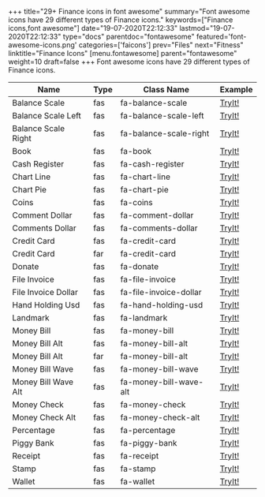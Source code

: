 +++
title="29+ Finance icons in font awesome"
summary="Font awesome icons have 29 different types of Finance icons."
keywords=["Finance icons,font awesome"]
date="19-07-2020T22:12:33"
lastmod="19-07-2020T22:12:33"
type="docs"
parentdoc="fontawesome"
featured='font-awesome-icons.png'
categories=['faicons']
prev="Files"
next="Fitness"
linktitle="Finance Icons"
[menu.fontawesome]
parent="fontawesome"
weight=10
draft=false
+++
Font awesome icons have 29 different types of Finance icons.<div class='table-responsive'><table class='table'><thead><tr><th>Name</th><th>Type</th><th>Class Name</th><th>Example</th></tr></thead><tbody><tr><td><i class="fas fa-balance-scale"></i>Balance Scale</td><td>fas</td><td>fa-balance-scale</td><td><a href='https://www.angularjswiki.com/fontawesome/fa-balance-scale/' target='_blank'>TryIt!</a></td></tr><tr><td><i class="fas fa-balance-scale-left"></i>Balance Scale Left</td><td>fas</td><td>fa-balance-scale-left</td><td><a href='https://www.angularjswiki.com/fontawesome/fa-balance-scale-left/' target='_blank'>TryIt!</a></td></tr><tr><td><i class="fas fa-balance-scale-right"></i>Balance Scale Right</td><td>fas</td><td>fa-balance-scale-right</td><td><a href='https://www.angularjswiki.com/fontawesome/fa-balance-scale-right/' target='_blank'>TryIt!</a></td></tr><tr><td><i class="fas fa-book"></i>Book</td><td>fas</td><td>fa-book</td><td><a href='https://www.angularjswiki.com/fontawesome/fa-book/' target='_blank'>TryIt!</a></td></tr><tr><td><i class="fas fa-cash-register"></i>Cash Register</td><td>fas</td><td>fa-cash-register</td><td><a href='https://www.angularjswiki.com/fontawesome/fa-cash-register/' target='_blank'>TryIt!</a></td></tr><tr><td><i class="fas fa-chart-line"></i>Chart Line</td><td>fas</td><td>fa-chart-line</td><td><a href='https://www.angularjswiki.com/fontawesome/fa-chart-line/' target='_blank'>TryIt!</a></td></tr><tr><td><i class="fas fa-chart-pie"></i>Chart Pie</td><td>fas</td><td>fa-chart-pie</td><td><a href='https://www.angularjswiki.com/fontawesome/fa-chart-pie/' target='_blank'>TryIt!</a></td></tr><tr><td><i class="fas fa-coins"></i>Coins</td><td>fas</td><td>fa-coins</td><td><a href='https://www.angularjswiki.com/fontawesome/fa-coins/' target='_blank'>TryIt!</a></td></tr><tr><td><i class="fas fa-comment-dollar"></i>Comment Dollar</td><td>fas</td><td>fa-comment-dollar</td><td><a href='https://www.angularjswiki.com/fontawesome/fa-comment-dollar/' target='_blank'>TryIt!</a></td></tr><tr><td><i class="fas fa-comments-dollar"></i>Comments Dollar</td><td>fas</td><td>fa-comments-dollar</td><td><a href='https://www.angularjswiki.com/fontawesome/fa-comments-dollar/' target='_blank'>TryIt!</a></td></tr><tr><td><i class="fas fa-credit-card"></i>Credit Card</td><td>fas</td><td>fa-credit-card</td><td><a href='https://www.angularjswiki.com/fontawesome/fa-credit-card/' target='_blank'>TryIt!</a></td></tr><tr><td><i class="far fa-credit-card"></i>Credit Card</td><td>far</td><td>fa-credit-card</td><td><a href='https://www.angularjswiki.com/fontawesome/fa-credit-card/' target='_blank'>TryIt!</a></td></tr><tr><td><i class="fas fa-donate"></i>Donate</td><td>fas</td><td>fa-donate</td><td><a href='https://www.angularjswiki.com/fontawesome/fa-donate/' target='_blank'>TryIt!</a></td></tr><tr><td><i class="fas fa-file-invoice"></i>File Invoice</td><td>fas</td><td>fa-file-invoice</td><td><a href='https://www.angularjswiki.com/fontawesome/fa-file-invoice/' target='_blank'>TryIt!</a></td></tr><tr><td><i class="fas fa-file-invoice-dollar"></i>File Invoice Dollar</td><td>fas</td><td>fa-file-invoice-dollar</td><td><a href='https://www.angularjswiki.com/fontawesome/fa-file-invoice-dollar/' target='_blank'>TryIt!</a></td></tr><tr><td><i class="fas fa-hand-holding-usd"></i>Hand Holding Usd</td><td>fas</td><td>fa-hand-holding-usd</td><td><a href='https://www.angularjswiki.com/fontawesome/fa-hand-holding-usd/' target='_blank'>TryIt!</a></td></tr><tr><td><i class="fas fa-landmark"></i>Landmark</td><td>fas</td><td>fa-landmark</td><td><a href='https://www.angularjswiki.com/fontawesome/fa-landmark/' target='_blank'>TryIt!</a></td></tr><tr><td><i class="fas fa-money-bill"></i>Money Bill</td><td>fas</td><td>fa-money-bill</td><td><a href='https://www.angularjswiki.com/fontawesome/fa-money-bill/' target='_blank'>TryIt!</a></td></tr><tr><td><i class="fas fa-money-bill-alt"></i>Money Bill Alt</td><td>fas</td><td>fa-money-bill-alt</td><td><a href='https://www.angularjswiki.com/fontawesome/fa-money-bill-alt/' target='_blank'>TryIt!</a></td></tr><tr><td><i class="far fa-money-bill-alt"></i>Money Bill Alt</td><td>far</td><td>fa-money-bill-alt</td><td><a href='https://www.angularjswiki.com/fontawesome/fa-money-bill-alt/' target='_blank'>TryIt!</a></td></tr><tr><td><i class="fas fa-money-bill-wave"></i>Money Bill Wave</td><td>fas</td><td>fa-money-bill-wave</td><td><a href='https://www.angularjswiki.com/fontawesome/fa-money-bill-wave/' target='_blank'>TryIt!</a></td></tr><tr><td><i class="fas fa-money-bill-wave-alt"></i>Money Bill Wave Alt</td><td>fas</td><td>fa-money-bill-wave-alt</td><td><a href='https://www.angularjswiki.com/fontawesome/fa-money-bill-wave-alt/' target='_blank'>TryIt!</a></td></tr><tr><td><i class="fas fa-money-check"></i>Money Check</td><td>fas</td><td>fa-money-check</td><td><a href='https://www.angularjswiki.com/fontawesome/fa-money-check/' target='_blank'>TryIt!</a></td></tr><tr><td><i class="fas fa-money-check-alt"></i>Money Check Alt</td><td>fas</td><td>fa-money-check-alt</td><td><a href='https://www.angularjswiki.com/fontawesome/fa-money-check-alt/' target='_blank'>TryIt!</a></td></tr><tr><td><i class="fas fa-percentage"></i>Percentage</td><td>fas</td><td>fa-percentage</td><td><a href='https://www.angularjswiki.com/fontawesome/fa-percentage/' target='_blank'>TryIt!</a></td></tr><tr><td><i class="fas fa-piggy-bank"></i>Piggy Bank</td><td>fas</td><td>fa-piggy-bank</td><td><a href='https://www.angularjswiki.com/fontawesome/fa-piggy-bank/' target='_blank'>TryIt!</a></td></tr><tr><td><i class="fas fa-receipt"></i>Receipt</td><td>fas</td><td>fa-receipt</td><td><a href='https://www.angularjswiki.com/fontawesome/fa-receipt/' target='_blank'>TryIt!</a></td></tr><tr><td><i class="fas fa-stamp"></i>Stamp</td><td>fas</td><td>fa-stamp</td><td><a href='https://www.angularjswiki.com/fontawesome/fa-stamp/' target='_blank'>TryIt!</a></td></tr><tr><td><i class="fas fa-wallet"></i>Wallet</td><td>fas</td><td>fa-wallet</td><td><a href='https://www.angularjswiki.com/fontawesome/fa-wallet/' target='_blank'>TryIt!</a></td></tr></tbody></table></div>
